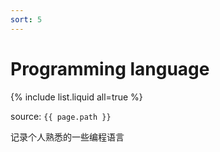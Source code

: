 ```yaml
---
sort: 5
---
```


# Programming language

{% include list.liquid all=true %}

source: `{{ page.path }}`

记录个人熟悉的一些编程语言